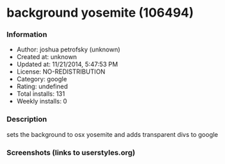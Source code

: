 # background yosemite (106494)

### Information
- Author: joshua petrofsky (unknown)
- Created at: unknown
- Updated at: 11/21/2014, 5:47:53 PM
- License: NO-REDISTRIBUTION
- Category: google
- Rating: undefined
- Total installs: 131
- Weekly installs: 0


### Description
sets the background to osx yosemite and adds transparent divs to google


### Screenshots (links to userstyles.org)



